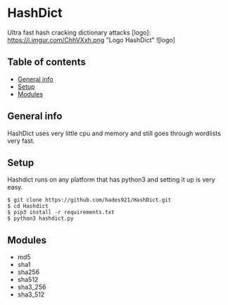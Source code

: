 # HashDict
Ultra fast hash cracking dictionary attacks
[logo]: https://i.imgur.com/ChhVXxh.png "Logo HashDict"
![logo]
## Table of contents
* [General info](#general-info)
* [Setup](#setup)
* [Modules](#Modules)

## General info
HashDict uses very little cpu and memory and still goes through wordlists very fast.

## Setup

Hashdict runs on any platform that has python3 and setting it up is very easy.

```
$ git clone https://github.com/hades921/HashDict.git
$ cd Hashdict
$ pip3 install -r requirements.txt
$ python3 hashdict.py
```
	
## Modules
* md5
* sha1
* sha256
* sha512
* sha3_256
* sha3_512